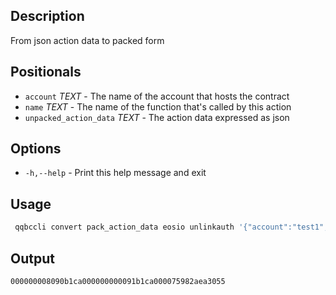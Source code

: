 ## Description
From json action data to packed form

## Positionals
- `account` _TEXT_ - The name of the account that hosts the contract
- `name` _TEXT_ - The name of the function that's called by this action
- `unpacked_action_data` _TEXT_ - The action data expressed as json

## Options

- `-h,--help` - Print this help message and exit

## Usage
```sh
 qqbccli convert pack_action_data eosio unlinkauth '{"account":"test1", "code":"test2", "type":"eosioeosio"}'
```

## Output


```console
000000008090b1ca000000000091b1ca000075982aea3055
```
